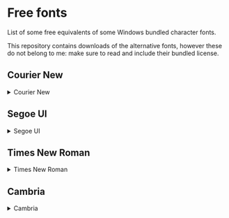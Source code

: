 # Free fonts

List of some free equivalents of some Windows bundled character fonts.

This repository contains downloads of the alternative fonts, however these do not belong to me: make sure to read and include their bundled license.

## Courier New

<details><summary>Courier New</summary>

This mono font is generally used for code, way serif. It is a web safe font, but its design varies across systems (for example, Windows versus Linux).

Closest free alternatives to Courier New:

![image](https://github.com/user-attachments/assets/fdf38289-860a-48fd-a58c-a19945f1c3ed)

1. [Nimbus Mono](downloads/nimbus_mono) (Bold_wght).
2. Courier Prime.

</details>

## Segoe UI

<details><summary>Segoe UI</summary>

This font is generally used in the user interface.

Closest free alternatives:

![image](https://github.com/user-attachments/assets/1c10b9c6-f807-4fa4-8104-350c212e81d4)

1. [Open Sans](downloads/open_sans)

</details>

## Times New Roman

<details><summary>Times New Roman</summary>

This font is generally used for news and documentation papers.

Closest free alternatives:

![image](https://github.com/user-attachments/assets/6228dc6f-cc9f-4f24-94c6-e1c8e4cab25c)

1. [Liberation Serif](downloads/liberation_serif)

</details>

## Cambria

<details><summary>Cambria</summary>

This is sort of a serif font that may be used similiarly to Times New Roman, with a less aggressive serif characteristic.

Closest free alternatives:

![image](https://github.com/user-attachments/assets/46a25d3a-f844-407a-8313-a6280861b90c)

1. [Caladea](downloads/caladea)

</details>
